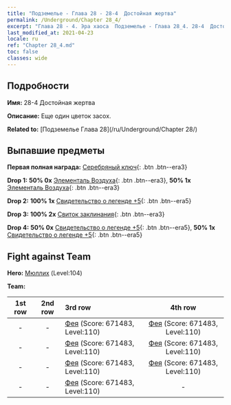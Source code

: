 ```yaml
---
title: "Подземелье - Глава 28 - 28-4  Достойная жертва"
permalink: /Underground/Chapter 28_4/
excerpt: "Глава 28 - 4. Эра хаоса  Подземелье - Глава 28_4. 28-4  Достойная жертва"
last_modified_at: 2021-04-23
locale: ru
ref: "Chapter 28_4.md"
toc: false
classes: wide
---
```


## Подробности

 **Имя:** 28-4  Достойная жертва

 **Описание:**       Еще один цветок засох.

 **Related to:** [Подземелье Глава 28](/ru/Underground/Chapter 28/)

## Выпавшие предметы

 **Первая полная награда:** [Серебряный ключ](/ItemsRU/con_693/){: .btn .btn--era3}

 **Drop 1:** **50% 0x** [Элементаль Воздуха](/ItemsRU/her_448/){: .btn .btn--era3}, **50% 1x** [Элементаль Воздуха](/ItemsRU/her_448/){: .btn .btn--era3}

 **Drop 2:** **100% 1x** [Свидетельство о легенде +5](/ItemsRU/mat_102/){: .btn .btn--era5}

 **Drop 3:** **100% 2x** [Свиток заклинания](/ItemsRU/con_694/){: .btn .btn--era3}

 **Drop 4:** **50% 0x** [Свидетельство о легенде +5](/ItemsRU/mat_102/){: .btn .btn--era5}, **50% 1x** [Свидетельство о легенде +5](/ItemsRU/mat_102/){: .btn .btn--era5}


## Fight against Team
 **Hero:** [Мюллих](/ru/heroes/Mullich/) (Level:104)

 **Team:**


  | 1st row | 2nd row | 3rd row | 4th row |
  |:----:|:----:|:----|:----:|
  | - | - | [Фея](/ru/units/Sprite/) (Score: 671483, Level:110)  | [Фея](/ru/units/Sprite/) (Score: 671483, Level:110)  |
  | - | - | [Фея](/ru/units/Sprite/) (Score: 671483, Level:110)  | [Фея](/ru/units/Sprite/) (Score: 671483, Level:110)  |
  | - | - | [Фея](/ru/units/Sprite/) (Score: 671483, Level:110)  | [Фея](/ru/units/Sprite/) (Score: 671483, Level:110)  |
  | - | - | [Фея](/ru/units/Sprite/) (Score: 671483, Level:110)  | - |


